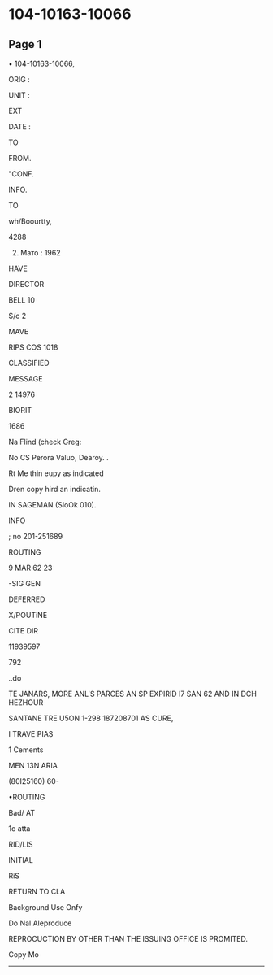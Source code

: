 # 104-10163-10066

## Page 1

• 104-10163-10066,

ORIG :

UNIT :

EXT

DATE :

TO

FROM.

"CONF.

INFO.

TO

wh/Boourtty,

4288

2. Мато : 1962

HAVE

DIRECTOR

BELL 10

S/c 2

MAVE

RIPS COS 1018

CLASSIFIED

MESSAGE

2 14976

BIORIT

1686

Na Flind (check Greg:

No CS Perora Valuo, Dearoy. .

Rt Me thin eupy as indicated

Dren copy hird an indicatin.

IN SAGEMAN (SloOk 010).

INFO

; no 201-251689

ROUTING

9 MAR 62 23

-SIG GEN

DEFERRED

X/POUTiNE

CITE DIR

11939597

792

..do

TE JANARS, MORE ANL'S PARCES AN SP EXPIRID I7 SAN 62 AND IN DCH HEZHOUR

SANTANE TRE U5ON 1-298 187208701 AS CURE,

I TRAVE PIAS

1 Cements

MEN 13N ARIA

(80I25160) 60-

•ROUTING

Bad/ AT

1o atta

RID/LIS

INITIAL

RiS

RETURN TO CLA

Background Use Onfy

Do Nal Aleproduce

REPROCUCTION BY OTHER THAN THE ISSUING OFFICE IS PROMITED.

Copy Mo

---

